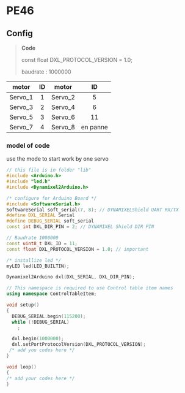 # PE46

## Config

> **Code** 
>
> const float DXL_PROTOCOL_VERSION = 1.0;
>
> baudrate : 1000000

|  motor  |  ID  |  motor  |    ID    |
| :-----: | :--: | :-----: | :------: |
| Servo_1 |  1   | Servo_2 |    5     |
| Servo_3 |  2   | Servo_4 |    6     |
| Servo_5 |  3   | Servo_6 |    11    |
| Servo_7 |  4   | Servo_8 | en panne |



### model of code

use the mode to start work by one servo

```C++
// this file is in folder "lib"
#include <Arduino.h>
#include "led.h"
#include <Dynamixel2Arduino.h>

/* configure for Arduino Board */
#include <SoftwareSerial.h>
SoftwareSerial soft_serial(7, 8); // DYNAMIXELShield UART RX/TX
#define DXL_SERIAL Serial
#define DEBUG_SERIAL soft_serial
const int DXL_DIR_PIN = 2; // DYNAMIXEL Shield DIR PIN

// Baudrate 1000000
const uint8_t DXL_ID = 11;
const float DXL_PROTOCOL_VERSION = 1.0; // important

/* installize led */
myLED led(LED_BUILTIN);

Dynamixel2Arduino dxl(DXL_SERIAL, DXL_DIR_PIN);

// This namespace is required to use Control table item names
using namespace ControlTableItem;

void setup()
{
  DEBUG_SERIAL.begin(115200);
  while (!DEBUG_SERIAL)
    ;

  dxl.begin(1000000);
  dxl.setPortProtocolVersion(DXL_PROTOCOL_VERSION);
 /* add you codes here */
}

void loop()
{
/* add your codes here */
}

```































































